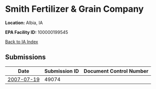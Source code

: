 # Smith Fertilizer & Grain Company

**Location:** Albia, IA

**EPA Facility ID:** 100000199545

[Back to IA Index](../../index.md)

## Submissions

| Date | Submission ID | Document Control Number |
|------|--------------|-------------------------|
| [2007-07-19](submissions/49074.md) | 49074 |  |
